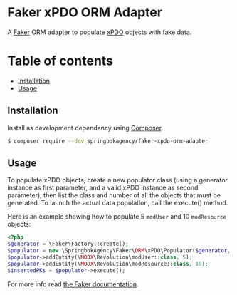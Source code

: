 # Faker xPDO ORM Adapter

A [Faker](https://github.com/FakerPHP/Faker) ORM adapter to populate [xPDO](http://xpdo.org) objects with fake data.

# Table of contents

- [Installation](#installation)
- [Usage](#usage)

## Installation

Install as development dependency using [Composer](https://getcomposer.org).

``` bash
$ composer require --dev springbokagency/faker-xpdo-orm-adapter
```

## Usage
To populate xPDO objects, create a new populator class (using a generator instance as first parameter, and a valid xPDO instance as second parameter), then list the class and number of all the objects that must be generated. To launch the actual data population, call the execute() method.

Here is an example showing how to populate 5 `modUser` and 10 `modResource` objects:

```php
<?php
$generator = \Faker\Factory::create();
$populator = new \SpringbokAgency\Faker\ORM\xPDO\Populator($generator, $xpdo);
$populator->addEntity(\MODX\Revolution\modUser::class, 5);
$populator->addEntity(\MODX\Revolution\modResource::class, 10);
$insertedPKs = $populator->execute();
```

For more info read [the Faker documentation](https://github.com/FakerPHP/Faker#populating-entities-using-an-orm-or-an-odm).
